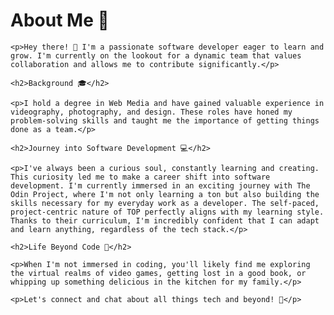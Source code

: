 <h1>About Me 🤔</h1>

    <p>Hey there! 👋 I'm a passionate software developer eager to learn and grow. I'm currently on the lookout for a dynamic team that values collaboration and allows me to contribute significantly.</p>

    <h2>Background 🎓</h2>

    <p>I hold a degree in Web Media and have gained valuable experience in videography, photography, and design. These roles have honed my problem-solving skills and taught me the importance of getting things done as a team.</p>

    <h2>Journey into Software Development 💻</h2>

    <p>I've always been a curious soul, constantly learning and creating. This curiosity led me to make a career shift into software development. I'm currently immersed in an exciting journey with The Odin Project, where I'm not only learning a ton but also building the skills necessary for my everyday work as a developer. The self-paced, project-centric nature of TOP perfectly aligns with my learning style. Thanks to their curriculum, I'm incredibly confident that I can adapt and learn anything, regardless of the tech stack.</p>

    <h2>Life Beyond Code 🌟</h2>

    <p>When I'm not immersed in coding, you'll likely find me exploring the virtual realms of video games, getting lost in a good book, or whipping up something delicious in the kitchen for my family.</p>

    <p>Let's connect and chat about all things tech and beyond! 🚀</p>
